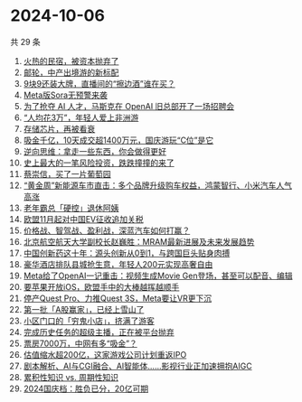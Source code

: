 # 2024-10-06

共 29 条

<!-- BEGIN 36KR -->
<!-- 最后更新时间 2024-10-06 11:08:12 +0800 -->
1. [火热的民宿，被资本抛弃了](https://36kr.com/p/2977594447990790)
1. [邮轮，中产出境游的新标配](https://36kr.com/p/2977687928364678)
1. [9块9还装大牌，直播间的“擦边酒”谁在买？](https://36kr.com/p/2978918600216841)
1. [Meta版Sora无预警来袭](https://36kr.com/p/2978408914685961)
1. [为了抢夺 AI 人才，马斯克在 OpenAI 旧总部开了一场招聘会](https://36kr.com/p/2978984690389249)
1. [“人均花3万”，年轻人爱上非洲游](https://36kr.com/p/2978921589657603)
1. [存储芯片，再被看衰](https://36kr.com/p/2978952237895684)
1. [吸金千亿，10天成交超1400万元，国庆游玩“C位”是它](https://36kr.com/p/2979623494455303)
1. [逆向思维：拿走一些东西，你会做得更好](https://36kr.com/p/2969575306236162)
1. [史上最大的一笔风险投资，跌跌撞撞的来了](https://36kr.com/p/2979325535424772)
1. [蔡崇信，买了一片葡萄园](https://36kr.com/p/2979293767880704)
1. [“黄金周”新能源车市直击：多个品牌升级购车权益，鸿蒙智行、小米汽车人气高涨](https://36kr.com/p/2979345784525056)
1. [老年霸总「硬控」退休阿姨](https://36kr.com/p/2980292656582921)
1. [欧盟11月起对中国EV征收追加关税](https://36kr.com/p/2979323763904519)
1. [价格战、智驾战、盈利战，深蓝汽车如何打赢？](https://36kr.com/p/2979149835145481)
1. [北京航空航天大学副校长赵巍胜：MRAM最新进展及未来发展趋势](https://36kr.com/p/2979118653345798)
1. [中国创新药这十年：源头创新从0到1，与跨国巨头贴身肉搏](https://36kr.com/p/2979101664907269)
1. [豪华酒店排队县城抢生意，年轻人200元实现高奢自由](https://36kr.com/p/2977970988011520)
1. [Meta给了OpenAI一记重击：视频生成Movie Gen登场，甚至可以配音、编辑](https://36kr.com/p/2978916534866177)
1. [要苹果开放iOS，欧盟手中的大棒越挥越顺手](https://36kr.com/p/2978032586952712)
1. [停产Quest Pro、力推Quest 3S，Meta要让VR更下沉](https://36kr.com/p/2978032455012613)
1. [第一批「A股赢家」，已经上雪山了](https://36kr.com/p/2978911191420931)
1. [小区门口的「穷鬼小店」，挤满了游客](https://36kr.com/p/2978211365117572)
1. [完成历史任务的超级主播，正在被平台抛弃](https://36kr.com/p/2978016439144451)
1. [票房7000万，中网有多“吸金”？](https://36kr.com/p/2978181777166592)
1. [估值缩水超200亿，这家游戏公司计划重返IPO](https://36kr.com/p/2978030500663298)
1. [剧本解析、AI与CGI融合、AI智能体……影视行业正加速拥抱AIGC](https://36kr.com/p/2978282065072386)
1. [累积性知识 vs. 周期性知识](https://36kr.com/p/2959816351617289)
1. [2024国庆档：胜负已分，20亿可期](https://36kr.com/p/2978266576867337)
<!-- END 36KR -->